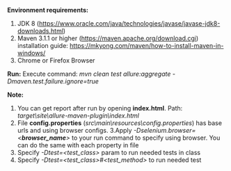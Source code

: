 **Environment requirements:**
1. JDK 8  (https://www.oracle.com/java/technologies/javase/javase-jdk8-downloads.html)
2. Maven 3.1.1 or higher (https://maven.apache.org/download.cgi) installation guide: https://mkyong.com/maven/how-to-install-maven-in-windows/
3. Chrome or Firefox Browser

**Run:**
Execute command: _mvn clean test allure:aggregate -Dmaven.test.failure.ignore=true_

**Note:**
1. You can get report after run by opening **index.html**. Path: _target\site\allure-maven-plugin\index.html_
2. File **config.properties** (_src\main\resources\config.properties_) has base urls and using browser configs.
3.Apply _-Dselenium.browser=<**browser_name**>_ to your run command to specify using browser. You can do the same with
each property in file
4. Specify _-Dtest=<test_class>_ param to run needed tests in class
5. Specify _-Dtest=<test_class>#<test_method>_ to run needed test
